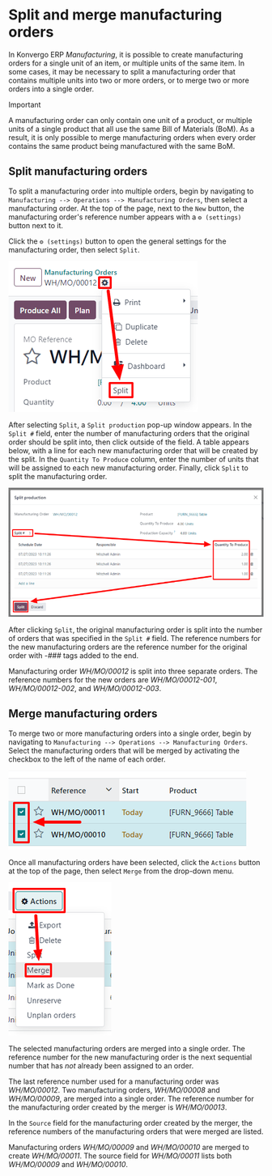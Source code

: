 # Split and merge manufacturing orders

In Konvergo ERP *Manufacturing*, it is possible to create manufacturing orders
for a single unit of an item, or multiple units of the same item. In
some cases, it may be necessary to split a manufacturing order that
contains multiple units into two or more orders, or to merge two or more
orders into a single order.

> [!IMPORTANT]
> A manufacturing order can only contain one unit of a product, or
> multiple units of a single product that all use the same Bill of
> Materials (BoM). As a result, it is only possible to merge
> manufacturing orders when every order contains the same product being
> manufactured with the same BoM.

## Split manufacturing orders

To split a manufacturing order into multiple orders, begin by navigating
to `Manufacturing --> Operations --> Manufacturing Orders`, then select
a manufacturing order. At the top of the page, next to the `New` button,
the manufacturing order's reference number appears with a
`⚙️ (settings)` button next to it.

Click the `⚙️ (settings)` button to open the general settings for the
manufacturing order, then select `Split`.

<img src="split_merge/settings-split.png" class="align-center"
alt="The Settings and Split buttons on a manufacturing order." />

After selecting `Split`, a `Split production` pop-up window appears. In
the `Split #` field, enter the number of manufacturing orders that the
original order should be split into, then click outside of the field. A
table appears below, with a line for each new manufacturing order that
will be created by the split. In the `Quantity To Produce` column, enter
the number of units that will be assigned to each new manufacturing
order. Finally, click `Split` to split the manufacturing order.

<img src="split_merge/split-production-window.png" class="align-center"
alt="The Split production pop-up window for a manufacturing order." />

After clicking `Split`, the original manufacturing order is split into
the number of orders that was specified in the `Split #` field. The
reference numbers for the new manufacturing orders are the reference
number for the original order with *-###* tags added to the end.

<div class="example">

Manufacturing order *WH/MO/00012* is split into three separate orders.
The reference numbers for the new orders are *WH/MO/00012-001*,
*WH/MO/00012-002*, and *WH/MO/00012-003*.

</div>

## Merge manufacturing orders

To merge two or more manufacturing orders into a single order, begin by
navigating to `Manufacturing --> Operations --> Manufacturing Orders`.
Select the manufacturing orders that will be merged by activating the
checkbox to the left of the name of each order.

<img src="split_merge/select-orders.png" class="align-center"
alt="Select manufacturing orders that will be merged by clicking the checkbox for each." />

Once all manufacturing orders have been selected, click the `Actions`
button at the top of the page, then select `Merge` from the drop-down
menu.

<img src="split_merge/actions-merge.png" class="align-center"
alt="The Actions and Merge buttons on the Manufacturing Orders page." />

The selected manufacturing orders are merged into a single order. The
reference number for the new manufacturing order is the next sequential
number that has *not* already been assigned to an order.

<div class="example">

The last reference number used for a manufacturing order was
*WH/MO/00012*. Two manufacturing orders, *WH/MO/00008* and
*WH/MO/00009*, are merged into a single order. The reference number for
the manufacturing order created by the merger is *WH/MO/00013*.

</div>

In the `Source` field for the manufacturing order created by the merger,
the reference numbers of the manufacturing orders that were merged are
listed.

<div class="example">

Manufacturing orders *WH/MO/00009* and *WH/MO/00010* are merged to
create *WH/MO/00011*. The source field for *WH/MO/00011* lists both
*WH/MO/00009* and *WH/MO/00010*.

</div>

